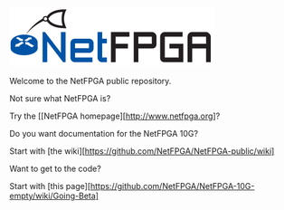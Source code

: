 [![](netfpga.png)](http://www.netfpga.org)

Welcome to the NetFPGA public repository.

Not sure what NetFPGA is? 

Try the [[NetFPGA homepage][http://www.netfpga.org]?

Do you want documentation for the NetFPGA 10G?

Start with [the wiki][https://github.com/NetFPGA/NetFPGA-public/wiki]

Want to get to the code?

Start with [this page][https://github.com/NetFPGA/NetFPGA-10G-empty/wiki/Going-Beta]

